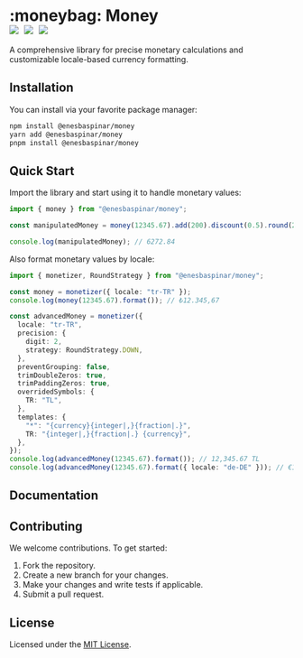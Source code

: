<h1>
 :moneybag: Money &nbsp;&nbsp;
 <div style="display: flex; gap: 10px;">
    <a href=""><img src="https://img.shields.io/endpoint?url=https://gist.githubusercontent.com/baspinarenes/2f738df7e195409cacd5c94b0f07d8bb/raw/test.json" /></a>
    <a href="http://hits.dwyl.com/baspinarenes/money">
      <img src="https://img.shields.io/endpoint?url=https%3A%2F%2Fhits.dwyl.com%2Fbaspinarenes%2Fmonefy.svg%3Fshow%3Dunique%3Flabel%3DHits&logo=buzzfeed&logoColor=white">
    </a>
    <a href="http://hits.dwyl.com/baspinarenes/money"><img src="https://github.com/baspinarenes/money/actions/workflows/release.yml/badge.svg" /></a>
  </div>
</h1>

A comprehensive library for precise monetary calculations and customizable locale-based currency formatting.

## Installation

You can install via your favorite package manager:

```bash
npm install @enesbaspinar/money
yarn add @enesbaspinar/money
pnpm install @enesbaspinar/money
```

## Quick Start

Import the library and start using it to handle monetary values:

```typescript
import { money } from "@enesbaspinar/money";

const manipulatedMoney = money(12345.67).add(200).discount(0.5).round(2).amount;

console.log(manipulatedMoney); // 6272.84
```

Also format monetary values by locale:

```typescript
import { monetizer, RoundStrategy } from "@enesbaspinar/money";

const money = monetizer({ locale: "tr-TR" });
console.log(money(12345.67).format()); // ₺12.345,67

const advancedMoney = monetizer({
  locale: "tr-TR",
  precision: {
    digit: 2,
    strategy: RoundStrategy.DOWN,
  },
  preventGrouping: false,
  trimDoubleZeros: true,
  trimPaddingZeros: true,
  overridedSymbols: {
    TR: "TL",
  },
  templates: {
    "*": "{currency}{integer|,}{fraction|.}",
    TR: "{integer|,}{fraction|.} {currency}",
  },
});
console.log(advancedMoney(12345.67).format()); // 12,345.67 TL
console.log(advancedMoney(12345.67).format({ locale: "de-DE" })); // €12,345.67
```

## Documentation

## Contributing

We welcome contributions. To get started:

1. Fork the repository.
2. Create a new branch for your changes.
3. Make your changes and write tests if applicable.
4. Submit a pull request.

## License

Licensed under the [MIT License](LICENSE).
